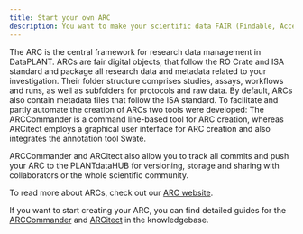 ```yaml
---
title: Start your own ARC
description: You want to make your scientific data FAIR (Findable, Accessible, Interoperable, and Reusable)? Start now with our Annotated Research Context (ARC).
---
```


The ARC is the central framework for research data management in DataPLANT.
ARCs are fair digital objects, that follow the RO Crate and ISA standard and package all research data and metadata related to your investigation.
Their folder structure comprises studies, assays, workflows and runs, as well as subfolders for protocols and raw data.
By default, ARCs also contain metadata files that follow the ISA standard.
To facilitate and partly automate the creation of ARCs two tools were developed: The ARCCommander is a command line-based tool for ARC creation, whereas ARCitect employs a graphical user interface for ARC creation and also integrates the annotation tool Swate.

ARCCommander and ARCitect also allow you to track all commits and push your ARC to the PLANTdataHUB for versioning, storage and sharing with collaborators or the whole scientific community.

To read more about ARCs, check out our [ARC website](arc-rdm.org).

If you want to start creating your ARC, you can find detailed guides for the [ARCCommander](https://nfdi4plants.org/nfdi4plants.knowledgebase/docs/ArcCommanderManual/index.html) and [ARCitect](https://nfdi4plants.org/nfdi4plants.knowledgebase/docs/ARCitect-Manual/index.html) in the knowledgebase.